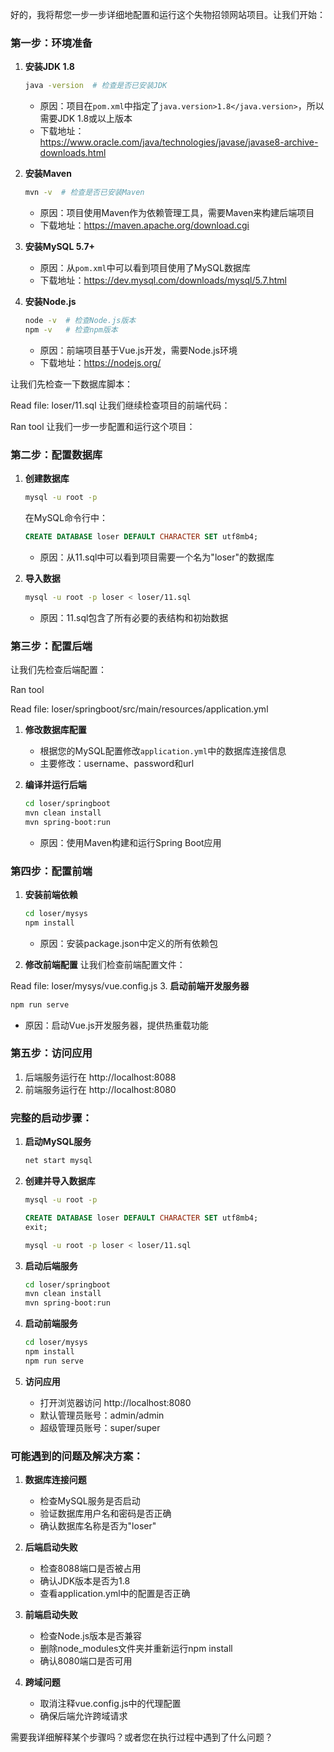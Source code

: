 好的，我将帮您一步一步详细地配置和运行这个失物招领网站项目。让我们开始：

### 第一步：环境准备

1. **安装JDK 1.8**
   ```bash
   java -version  # 检查是否已安装JDK
   ```
   - 原因：项目在`pom.xml`中指定了`java.version>1.8</java.version>`，所以需要JDK 1.8或以上版本
   - 下载地址：https://www.oracle.com/java/technologies/javase/javase8-archive-downloads.html

2. **安装Maven**
   ```bash
   mvn -v  # 检查是否已安装Maven
   ```
   - 原因：项目使用Maven作为依赖管理工具，需要Maven来构建后端项目
   - 下载地址：https://maven.apache.org/download.cgi

3. **安装MySQL 5.7+**
   - 原因：从`pom.xml`中可以看到项目使用了MySQL数据库
   - 下载地址：https://dev.mysql.com/downloads/mysql/5.7.html

4. **安装Node.js**
   ```bash
   node -v  # 检查Node.js版本
   npm -v   # 检查npm版本
   ```
   - 原因：前端项目基于Vue.js开发，需要Node.js环境
   - 下载地址：https://nodejs.org/

让我们先检查一下数据库脚本：

Read file: loser/11.sql
让我们继续检查项目的前端代码：

Ran tool
让我们一步一步配置和运行这个项目：

### 第二步：配置数据库

1. **创建数据库**
   ```bash
   mysql -u root -p
   ```
   在MySQL命令行中：
   ```sql
   CREATE DATABASE loser DEFAULT CHARACTER SET utf8mb4;
   ```
   - 原因：从11.sql中可以看到项目需要一个名为"loser"的数据库

2. **导入数据**
   ```bash
   mysql -u root -p loser < loser/11.sql
   ```
   - 原因：11.sql包含了所有必要的表结构和初始数据

### 第三步：配置后端

让我们先检查后端配置：

Ran tool

Read file: loser/springboot/src/main/resources/application.yml
1. **修改数据库配置**
   - 根据您的MySQL配置修改`application.yml`中的数据库连接信息
   - 主要修改：username、password和url

2. **编译并运行后端**
   ```bash
   cd loser/springboot
   mvn clean install
   mvn spring-boot:run
   ```
   - 原因：使用Maven构建和运行Spring Boot应用

### 第四步：配置前端

1. **安装前端依赖**
   
   ```bash
   cd loser/mysys
   npm install
   ```
   - 原因：安装package.json中定义的所有依赖包
   
2. **修改前端配置**
让我们检查前端配置文件：

Read file: loser/mysys/vue.config.js
3. **启动前端开发服务器**
   ```bash
   npm run serve
   ```
   - 原因：启动Vue.js开发服务器，提供热重载功能

### 第五步：访问应用

1. 后端服务运行在 http://localhost:8088
2. 前端服务运行在 http://localhost:8080

### 完整的启动步骤：

1. **启动MySQL服务**
   ```bash
   net start mysql
   ```

2. **创建并导入数据库**
   
   ```bash
   mysql -u root -p
   ```
   ```sql
   CREATE DATABASE loser DEFAULT CHARACTER SET utf8mb4;
   exit;
   ```
   ```bash
   mysql -u root -p loser < loser/11.sql
   ```
   
3. **启动后端服务**
   ```bash
   cd loser/springboot
   mvn clean install
   mvn spring-boot:run
   ```

4. **启动前端服务**
   ```bash
   cd loser/mysys
   npm install
   npm run serve
   ```

5. **访问应用**
   - 打开浏览器访问 http://localhost:8080
   - 默认管理员账号：admin/admin
   - 超级管理员账号：super/super

### 可能遇到的问题及解决方案：

1. **数据库连接问题**
   - 检查MySQL服务是否启动
   - 验证数据库用户名和密码是否正确
   - 确认数据库名称是否为"loser"

2. **后端启动失败**
   - 检查8088端口是否被占用
   - 确认JDK版本是否为1.8
   - 查看application.yml中的配置是否正确

3. **前端启动失败**
   - 检查Node.js版本是否兼容
   - 删除node_modules文件夹并重新运行npm install
   - 确认8080端口是否可用

4. **跨域问题**
   - 取消注释vue.config.js中的代理配置
   - 确保后端允许跨域请求

需要我详细解释某个步骤吗？或者您在执行过程中遇到了什么问题？